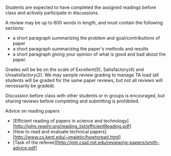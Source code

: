 Students are expected to have completed the assigned readings before class and
actively participate in discussions.
 
A review may be up to 600 words in length, and must contain the following sections:
* a short paragraph summarizing the problem and goal/contributions of paper
* a short paragraph summarizing the paper's methods and results
* a short paragraph giving your opinion of what is good and bad about the paper.



Grades will be be on the scale of Excellent(5), Satisfactory(4) and Unsatisfactory(2).  We may sample review grading to manage TA load (all students will be graded for the same paper reviews, but not all reviews will necessarily be graded).

Discussion before class with other students or in groups is encouraged, but
sharing reviews before completing and submitting is prohibited.

Advice on reading papers
* [Efficient reading of papers in science and technology][http://john.regehr.org/reading_list/efficientReading.pdf]
* [How to read and evaluate technical papers][http://www.cs.kent.edu/~jmaletic/howtoread.html]
* [Task of the referee][http://jmlr.csail.mit.edu/reviewing-papers/smith-advice.pdf]
